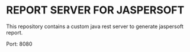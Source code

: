 # REPORT SERVER FOR JASPERSOFT #

This repository contains a custom java rest server to generate jaspersoft report.

Port: 8080